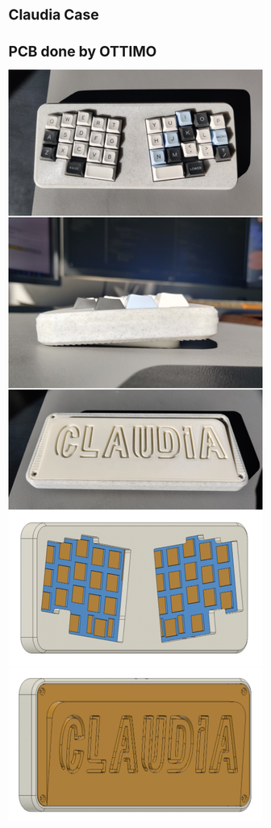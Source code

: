 # Claudia Case
#   PCB done by OTTIMO

<img src="https://github.com/drewfowler/Drew...-Open-Source-Projects/blob/main/Claudia/pics/claudia_real_front.jpg" /> 
<img src="https://github.com/drewfowler/Drew...-Open-Source-Projects/blob/main/Claudia/pics/claudia_real_side.jpg" /> 
<img src="https://github.com/drewfowler/Drew...-Open-Source-Projects/blob/main/Claudia/pics/claudia_real_back.jpg" /> 
<img src="https://github.com/drewfowler/Drew...-Open-Source-Projects/blob/main/Claudia/pics/claudia_front.png" /> 
<img src="https://github.com/drewfowler/Drew...-Open-Source-Projects/blob/main/Claudia/pics/claudia_rear.png" /> 


